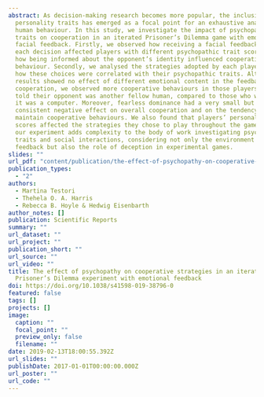 ```yaml
---
abstract: As decision-making research becomes more popular, the inclusion of
  personality traits has emerged as a focal point for an exhaustive analysis of
  human behaviour. In this study, we investigate the impact of psychopathic
  traits on cooperation in an iterated Prisoner’s Dilemma game with emotional
  facial feedback. Firstly, we observed how receiving a facial feedback after
  each decision affected players with different psychopathic trait scores, and
  how being informed about the opponent’s identity influenced cooperative
  behaviour. Secondly, we analysed the strategies adopted by each player, and
  how these choices were correlated with their psychopathic traits. Although our
  results showed no effect of different emotional content in the feedback on
  cooperation, we observed more cooperative behaviours in those players who were
  told their opponent was another fellow human, compared to those who were told
  it was a computer. Moreover, fearless dominance had a very small but
  consistent negative effect on overall cooperation and on the tendency to
  maintain cooperative behaviours. We also found that players’ personality
  scores affected the strategies they chose to play throughout the game. Hence,
  our experiment adds complexity to the body of work investigating psychopathic
  traits and social interactions, considering not only the environment of facial
  feedback but also the role of deception in experimental games.
slides: ""
url_pdf: "content/publication/the-effect-of-psychopathy-on-cooperative-strategies-in-an-iterated-prisoner’s-dilemma-experiment-with-emotional-feedback/file.pdf"
publication_types:
  - "2"
authors:
  - Martina Testori
  - Thehela O. A. Harris
  - Rebecca B. Hoyle & Hedwig Eisenbarth
author_notes: []
publication: Scientific Reports
summary: ""
url_dataset: ""
url_project: ""
publication_short: ""
url_source: ""
url_video: ""
title: The effect of psychopathy on cooperative strategies in an iterated
  Prisoner’s Dilemma experiment with emotional feedback
doi: https://doi.org/10.1038/s41598-019-38796-0
featured: false
tags: []
projects: []
image:
  caption: ""
  focal_point: ""
  preview_only: false
  filename: ""
date: 2019-02-13T18:00:55.392Z
url_slides: ""
publishDate: 2017-01-01T00:00:00.000Z
url_poster: ""
url_code: ""
---
```

